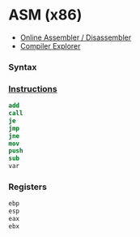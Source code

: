 # ASM (x86)
- [Online Assembler / Disassembler](https://defuse.ca/online-x86-assembler.htm)
- [Compiler Explorer](https://godbolt.org)


### Syntax


### [Instructions](https://www.aldeid.com/wiki/X86-assembly/Instructions)

```nasm
add
call
je
jmp
jne
mov
push
sub
var
```

### Registers
```nasm
ebp
esp
eax
ebx
```
